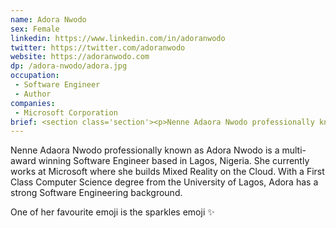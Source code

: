 ```yaml
---
name: Adora Nwodo
sex: Female
linkedin: https://www.linkedin.com/in/adoranwodo
twitter: https://twitter.com/adoranwodo
website: https://adoranwodo.com
dp: /adora-nwodo/adora.jpg
occupation:
 - Software Engineer
 - Author
companies:
 - Microsoft Corporation
brief: <section class='section'><p>Nenne Adaora Nwodo professionally known as <span class='bold'>Adora Nwodo</span> is a multi-award winning Software Engineer based in Lagos, Nigeria.</p> <p>She currently works at Microsoft where she builds Mixed Reality on the Cloud.</p></section>
---
```


<section class='section'>
<p>Nenne Adaora Nwodo professionally known as <span class='bold'>Adora Nwodo</span> is a multi-award winning Software Engineer based in Lagos, Nigeria. She currently works at Microsoft where she builds Mixed Reality on the Cloud. With a First Class Computer Science degree from the University of Lagos, Adora has a strong Software Engineering background.</p><p> One of her favourite emoji is the sparkles emoji ✨ </p>
</section>
